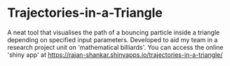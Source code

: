 # Trajectories-in-a-Triangle
A neat tool that visualises the path of a bouncing particle inside a triangle depending on specified input parameters. Developed to aid my team in a research project unit on 'mathematical billiards'.
You can access the online 'shiny app' at https://rajan-shankar.shinyapps.io/trajectories-in-a-triangle/
